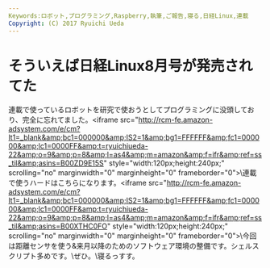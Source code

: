 ```yaml
---
Keywords:ロボット,プログラミング,Raspberry,執筆,ご報告,寝る,日経Linux,連載
Copyright: (C) 2017 Ryuichi Ueda
---
```

# そういえば日経Linux8月号が発売されてた
連載で使っているロボットを研究で使おうとしてプログラミングに没頭しており、完全に忘れてました。\<iframe src="http://rcm-fe.amazon-adsystem.com/e/cm?lt1=_blank&amp;bc1=000000&amp;IS2=1&amp;bg1=FFFFFF&amp;fc1=000000&amp;lc1=0000FF&amp;t=ryuichiueda-22&amp;o=9&amp;p=8&amp;l=as4&amp;m=amazon&amp;f=ifr&amp;ref=ss_til&amp;asins=B00ZD9E15S" style="width:120px;height:240px;" scrolling="no" marginwidth="0" marginheight="0" frameborder="0"></iframe>\連載で使うハードはこちらになります。\<iframe src="http://rcm-fe.amazon-adsystem.com/e/cm?lt1=_blank&amp;bc1=000000&amp;IS2=1&amp;bg1=FFFFFF&amp;fc1=000000&amp;lc1=0000FF&amp;t=ryuichiueda-22&amp;o=9&amp;p=8&amp;l=as4&amp;m=amazon&amp;f=ifr&amp;ref=ss_til&amp;asins=B00XTHC0FO" style="width:120px;height:240px;" scrolling="no" marginwidth="0" marginheight="0" frameborder="0"></iframe>\\今回は距離センサを使う&amp;来月以降のためのソフトウェア環境の整備です。シェルスクリプト多めです。\\ぜひ。\\寝るっすす。
